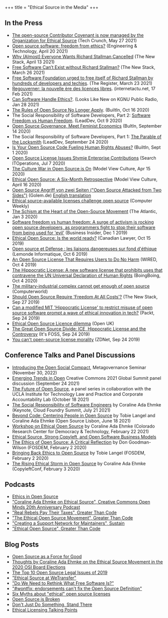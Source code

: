 +++
title = "Ethical Source in the Media"
+++

## In the Press
* [The open-source Contributor Covenant is now managed by the Organization for Ethical Source](https://techcrunch.com/2021/05/27/the-open-source-contributor-covenant-is-now-managed-by-the-organization-for-ethical-source/) (Tech Crunch, May 27 2021)
* [Open source software: freedom from ethics?](https://eandt.theiet.org/content/articles/2021/04/open-source-software-freedom-from-ethics/) (Engineering & Technology, April 20 2021)
* [Why (Almost) Everyone Wants Richard Stallman Cancelled](https://thenewstack.io/why-almost-everyone-wants-richard-stallman-cancelled/) (The New Stack, April 13 2021)
* [Free Software Can’t Exist without Richard Stallman?](https://thenewstack.io/this-week-in-programming-free-software-cant-exist-without-richard-stallman/) (The New Stack, March 26 2021)
* [Free Software Foundation urged to free itself of Richard Stallman by hundreds of developers and techies](https://www.theregister.com/2021/03/23/fsf_stallman_outcry/). (The Register, March 23 2021)
* [Regouverner: la nouvelle ère des licences libres](https://www.internetactu.net/2021/02/17/regouverner-1-2-la-nouvelle-ere-des-licences-libres/). (internetactu.net, 17 Feb 2021)
* [Can Software Handle Ethics?](https://news.kgnu.org/2021/01/looks-like-new-can-software-handle-ethics/). (Looks Like New on KGNU Public Radio, Jan 28 2021)
* [The Rules of Open Source No Longer Apply](https://builtin.com/software-engineering-perspectives/open-source-end-users). (BuiltIn, Oct 16 2020)
* The Social Responsibility of Software Developers, Part 2: [Software Freedom vs Human Freedom](https://leaddev.com/personal-development/software-freedom-vs-human-freedom). (LeadDev, Oct 9 2020)
* [Open Source Governance, Meet Feminist Economics](https://builtin.com/software-engineering-perspectives/economy-governance-open-source) (BultIn, September 14 2020)
* The Social Responsibility of Software Developers, Part 1: [The Parable of the Locksmith](https://leaddev.com/parable-locksmith) (LeadDev, September 24 2020)
* [Is Your Open Source Code Fueling Human Rights Abuses?](https://builtin.com/software-engineering-perspectives/ethical-source-hippocratic-license) (BuiltIn, Sept 1 2020)
* [Open Source License Issues Stymie Enterprise Contributions](https://searchitoperations.techtarget.com/news/252485508/Open-source-license-issues-stymie-enterprise-contributions) (Search ITOperations, Jul 7 2020)
* [The Culture War in Open Source is On](https://modelviewculture.com/pieces/the-culture-war-in-open-source-is-on) (Model View Culture, Apr 15 2020)
* [Ethical Open Source: A Six-Month Retrospective](https://modelviewculture.com/pieces/a-six-month-retrospective-on-ethical-open-source) (Model View Culture, April 16 2020)
* [Open Source Angriff von zwei Seiten ("Open Source Attacked from Two Sides")](https://www.golem.de/news/open-source-angriff-von-zwei-seiten-2002-146769.html) (Golem.de) [English translation](https://translate.google.com/translate?sl=auto&tl=en&u=https%3A%2F%2Fwww.golem.de%2Fnews%2Fopen-source-angriff-von-zwei-seiten-2002-146769.html)
* [Ethical source-available licenses challenge open source](https://www.computerweekly.com/blog/Open-Source-Insider/Open-source-licence-series-Tidelift-Ethical-source-available-licenses-challenge-open-source) (Computer Weekly)
* [The Schism at the Heart of the Open-Source Movement](https://www.theatlantic.com/technology/archive/2020/01/ice-contract-github-sparks-developer-protests/604339/) (The Atlantic, Jan 3 2020)
* [Software freedom vs human freedom: A surge of activism is rocking open source developers, as programmers fight to stop their software from being used for 'evil'](https://outline.com/2Bh7JJ) (Business Insider, Dec 1 2019)
* [Ethical Open Source: Is the world ready?](https://www.torkinmanes.com/our-resources/publications-presentations/publication/ethical-open-source-is-the-world-ready) (Canadian Lawyer, Oct 15 2019)
* [Open source et Défense : les liaisons dangereuses sur fond d'éthique](https://www.lemondeinformatique.fr/actualites/lire-open-source-et-defense-les-liaisons-dangereuses-sur-fond-d-ethique-76658.html) (Lemonde Informatique, Oct 6 2019)
* [An Open Source License That Requires Users to Do No Harm](https://www.wired.com/story/open-source-license-requires-users-do-no-harm/amp) (WIRED, Oct 4 2019)
* [The Hippocratic License: A new software license that prohibits uses that contravene the UN Universal Declaration of Human Rights](https://boingboing.net/2019/10/04/free-vs-open.html) (BoingBoing, Oct 4 2020)
* [The military-industrial complex cannot get enough of open source](https://www.computerworld.com/article/3442240/the-military-industrial-complex-cannot-get-enough-of-open-source.html) (Computerworld)
* [Should Open Source Require 'Freedom At All Costs'?](https://thenewstack.io/this-week-in-programming-should-open-source-require-freedom-at-all-costs/) (The New Stack, Sep 27 2019)
* [Can a modified MIT 'Hippocratic License' to restrict misuse of open source software prompt a wave of ethical innovation in tech?](https://hub.packtpub.com/can-a-modified-mit-hippocratic-license-to-restrict-misuse-of-open-source-software-prompt-a-wave-of-ethical-innovation-in-tech/) (Packt, Sep 24 2019)
* [Ethical Open Source Licence dilemma](https://openuk.uk/ethical-open-source-licence-dilemma-andrew-katz-pro-bono-gc-openuk/) (Open UK)
* [The Great Open Source Divide: ICE, Hippocratic License and the Controversy](https://itsfoss.com/hippocratic-license/) (It's FOSS, Sep 24 2019)
* [You can't open-source license morality](https://www.zdnet.com/article/you-cant-open-source-license-morality/) (ZDNet, Sep 24 2019)

## Conference Talks and Panel Discussions
* [Introducing the Open Social Compact](https://researchseminars.org/talk/Metagov/126/), Metagovernance Seminar (November 30, 2022)
* [Emerging Trends in Open](https://www.youtube.com/watch?v=9Z98OVawxI4&list=PLPDjhzarwzCiXe3nmpJJpyTyGoG3SIsKR&index=13) Creative Commons 2021 Global Summit panel discussion (September 24 2021)
* [The Future of Open Source](https://www.youtube.com/playlist?list=PL5k3dDDhwiFSqQ28peRRtMqJVbxLNeOl-), a panel series in collaboration with the UCLA Institute for Technology Law and Practice and Corporate Accountability Lab (October 18 2021)
* [The Social Responsibility of Software Engineers](https://www.youtube.com/watch?v=sbbOvptDgu4) by Coraline Ada Ehmke (Keynote, Cloud Foundry Summit, July 21 2021)
* [Beyond Code: Centering People in Open Source](https://www.youtube.com/watch?v=1tpPQ1fYW5Y) by Tobie Langel and Coraline Ada Ehmke (Open Source Lisbon, June 18 2021)
* [Workshop on Ethical Open Source](https://www.colorado.edu/center/demtech/coraline-ada-ehmke-ethical-open-source) by Coraline Ada Ehmke (Colorado Research Center for Democracy & Technology, February 22 2021)
* [Ethical Source, Strong Copyleft, and Open Software Business Models](https://www.youtube.com/watch?v=lweK7hOD5TU)
* [The Ethics of Open Source: A Critical Reflection](https://fosdem.org/2020/schedule/event/ethicsoss/) by Don Goodman-Wilson (FOSDEM, February 2 2020)
* [Bringing Back Ethics to Open Source](https://fosdem.org/2020/schedule/event/ethicsbackinoss/) by Tobie Langel (FOSDEM, February 2 2020)
* [The Rising Ethical Storm in Open Source](https://where.coraline.codes/talks/ethical-open-source/) by Coraline Ada Ehmke (CopyleftConf, February 3 2020)

## Podcasts
* [Ethics in Open Source](https://anchor.fm/ethicsinopensource)
* ["Coraline Ada Ehmke on Ethical Source", Creative Commons Open Minds 20th Anniversary Podcast](https://creativecommons.org/2021/03/19/open-minds-podcast-coraline-ada-ehmke-on-ethical-source/)
* ["Real Rebels Pay Their Taxes", Greater Than Code](https://www.greaterthancode.com/real-rebels-pay-their-taxes)
* ["The Ethical Open Source Movement", Greater Than Code](https://www.greaterthancode.com/the-ethical-open-source-movement)
* ["Creating a Support Network for Maintainers", Sustain](https://sustain.codefund.fm/25)
* ["Ethical Open Source", Greater Than Code](https://www.greaterthancode.com/ethical-open-source)

## Blog Posts
* [Open Source as a Force for Good](https://blog.erlend.sh/open-source-as-a-force-for-good-8d741676ee81)
* [Thoughts by Coraline Ada Ehmke on the Ethical Source Movement in the 2020 OSI Board Elections](https://where.coraline.codes/blog/ethical-source-osi-elections/)
* [The Top 10 Open Source Legal Issues of 2019](https://www.synopsys.com/blogs/software-security/top-10-open-source-legal-issues-2019/)
* ["Ethical Source at WeTransfer"](https://bastiaan.cc/notes/ethical-source-at-wetransfer/)
* ["Do We Need to Rethink What Free Software Is?"](https://mjg59.dreamwidth.org/52907.html)
* ["#wontfix: endorsements can't fix the Open Source Definition"](https://writing.kemitchell.com/2019/04/23/OSD-wontfix.html)
* [Six Myths about "ethical" open source licenses](https://hackernoon.com/6-myths-about-ethical-open-source-licenses-3bfbd042b1dc)
* [Open Source is Broken](https://medium.com/@degoodmanwilson/open-source-is-broken-d836efbceb4f)
* [Don't Just Do Something, Stand There](https://anonymoushash.vmbrasseur.com/2019/09/22/dont-just-do-something-stand-there/)
* [Ethical Licensing Talking Points](https://talkingpoints.kemitchell.com/ethical-licenses.html)

